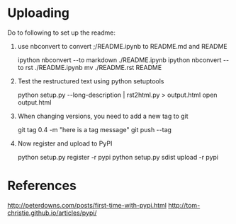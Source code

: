 # Uploading

Do to following to set up the readme:

1) use nbconvert to convert ;/README.ipynb to README.md and README

    ipython nbconvert --to markdown ./README.ipynb
    ipython nbconvert --to rst ./README.ipynb
    mv ./README.rst README

2) Test the restructured text using python setuptools

    python setup.py --long-description | rst2html.py > output.html
    open output.html

3) When changing versions, you need to add a new tag to git

    git tag 0.4 -m "here is a tag message"
    git push --tag

4) Now register and upload to PyPI

    python setup.py register -r pypi
    python setup.py sdist upload -r pypi


# References
http://peterdowns.com/posts/first-time-with-pypi.html
http://tom-christie.github.io/articles/pypi/
